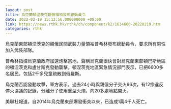 ```yaml
---
layout: post
title: 烏克蘭頓涅茨克親俄領袖發布總動員令
date: 2022-02-19 15:12:56.000000000 +08:00
link: https://news.rthk.hk/rthk/ch/component/k2/1634660-20220219.htm
categories: rthk
---
```


烏克蘭東部頓涅茨克的親俄民間武裝力量領袖普希林發布總動員令，要求所有男性加入武裝部隊。

普希林指控烏克蘭政府加速炮擊當地，聲稱烏克蘭很快會對烏克蘭東部頓巴斯地區的頓涅茨克和盧甘斯克發動襲擊。頓涅茨克地區緊急情況部門表示，已把6600多名居民，包括2千多兒童疏散到俄羅斯。

烏克蘭否認發動攻擊，軍方表示，過去24小時與親俄分子交火66次，有12宗違反停火協議的記錄，分離分子使用重型火炮，向20多處地點開火。

美聯社報道，自2014年烏克蘭東部爆發衝突以來，已造成1萬4千人死亡。
